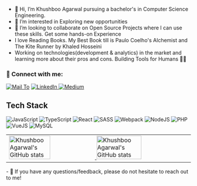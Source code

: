 <!-- [![Khushboo Agarwalgut's GitHub Banner](./assets/GithubHeader.png)](https://www.linkedin.com/in/khushboo-agarwal-8b72151bb/) -->
- 👋 Hi, I’m Khushboo Agarwal pursuing a bachelor's in Computer Science Engineering. 
- 👀 I’m interested in Exploring new opportunities
- 💞️ I’m looking to collaborate on Open Source Projects where I can use these skills. Get some hands-on Experience
- I love Reading Books. My Best Book till is Paulo Coelho's Alchemist and The Kite Runner by Khaled Hosseini
- Working on technologies(development & analytics) in the market and learning more about their pros and cons. Building Tools for Humans 🚀🦾

### 🤝 Connect with me: 
<a href="https://mail.google.com/mail/?view=cm&fs=1&tf=1&to=kushbooagarwal3584@gmail.com">![Mail To](https://img.shields.io/badge/Gmail-D14836?style=for-the-badge&logo=gmail&logoColor=white)</a>
<a href="https://www.linkedin.com/in/khushboo-agarwal-8b72151bb/">![LinkedIn](https://img.shields.io/badge/LinkedIn-0077B5?style=for-the-badge&logo=linkedin&logoColor=white)
</a>
<a href="https://medium.com/@kushbooagarwal3584">![Medium](https://img.shields.io/badge/Medium-12100E?style=for-the-badge&logo=medium&logoColor=white)</a>

## Tech Stack 

![JavaScript](https://img.shields.io/badge/JavaScript-F7DF1E?style=for-the-badge&logo=javascript&logoColor=black)
![TypeScript](https://img.shields.io/badge/typescript-%23007ACC.svg?style=for-the-badge&logo=typescript&logoColor=white)
![React](https://img.shields.io/badge/react-%2320232a.svg?style=for-the-badge&logo=react&logoColor=%2361DAFB)
![SASS](https://img.shields.io/badge/SASS-hotpink.svg?style=for-the-badge&logo=SASS&logoColor=white)
![Webpack](https://img.shields.io/badge/webpack-%238DD6F9.svg?style=for-the-badge&logo=webpack&logoColor=black)
![NodeJS](https://img.shields.io/badge/node.js-6DA55F?style=for-the-badge&logo=node.js&logoColor=white)
![PHP](https://img.shields.io/badge/PHP-777BB4?style=for-the-badge&logo=php&logoColor=white)
![VueJS](https://img.shields.io/badge/Vue.js-35495E?style=for-the-badge&logo=vue.js&logoColor=4FC08D)
![MySQL](https://img.shields.io/badge/MySQL-00000F?style=for-the-badge&logo=mysql&logoColor=white)
<br>
<table>
  <tr>
    <td>
    <a href="https://github.com/khushbooag4">
        <img width="48%" src="https://github-readme-stats.vercel.app/api?username=khushbooag4&show_icons=true&count_private=true&theme=buefy&icon_color=7957d5&hide_border=true" alt="Khushboo Agarwal's GitHub stats" />
    </a>
      <a href="https://github.com/khushbooag4">
        <img width="50%" src="https://github-readme-streak-stats.herokuapp.com/?user=khushbooag4&theme=buefy&icon_color=7957d5&hide_border=true" alt="Khushboo Agarwal's GitHub stats" />
    </a>
<!--       <img width="48%" src="https://github-readme-stats.vercel.app/api?username=khushbooag4&show_icons=true&theme=jolly" />
      <img width="48%" src="https://github-readme-streak-stats.herokuapp.com/?user=khushbooag4&theme=jolly" /> -->
    </td>
  </tr>
</table>
- 💬 If you have any questions/feedback, please do not hesitate to reach out to me!

